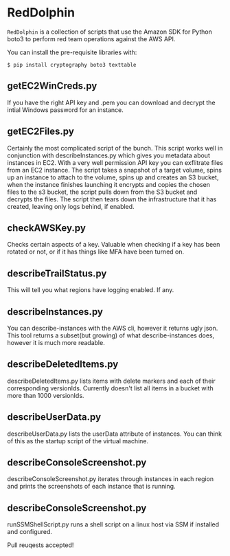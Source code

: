 RedDolphin
==========

``RedDolphin`` is a collection of scripts that use the Amazon SDK for Python boto3 
to perform red team operations against the AWS API.

You can install the pre-requisite libraries with:

    $ pip install cryptography boto3 texttable

getEC2WinCreds.py
----------

If you have the right API key and .pem you can download and decrypt the intial Windows password for an instance.

getEC2Files.py
----------
Certainly the most complicated script of the bunch.  This script works well in conjunction with describeInstances.py which gives you metadata about instances in EC2.  With a very well permission API key you can exflitrate files from an EC2 instance.  The script takes a snapshot of a target volume, spins up an instance to attach to the volume, spins up and creates an S3 bucket, when the instance finishes launching it encrypts and copies the chosen files to the s3 bucket, the script pulls down from the S3 bucket and decrypts the files.  The script then tears down the infrastructure that it has created, leaving only logs behind, if enabled.

checkAWSKey.py
----------

Checks certain aspects of a key.  Valuable when checking if a key has been rotated or not,
or if it has things like MFA have been turned on.

describeTrailStatus.py
----------

This will tell you what regions have logging enabled.  If any.

describeInstances.py
----------
You can describe-instances with the AWS cli, however it returns ugly json.  This tool returns
a subset(but growing) of what describe-instances does, however it is much more readable.

describeDeletedItems.py
----------
describeDeletedItems.py lists items with delete markers and each of their corresponding versionIds.  Currently doesn't list all items in a bucket with more than 1000 versionIds.

describeUserData.py
----------
describeUserData.py lists the userData attribute of instances.  You can think of this as the startup script of the virtual machine.

describeConsoleScreenshot.py
----------
describeConsoleScreenshot.py iterates through instances in each region and prints the screenshots of each instance that is running.

describeConsoleScreenshot.py
----------
runSSMShellScript.py runs a shell script on a linux host via SSM if installed and configured.

Pull reuqests accepted!
